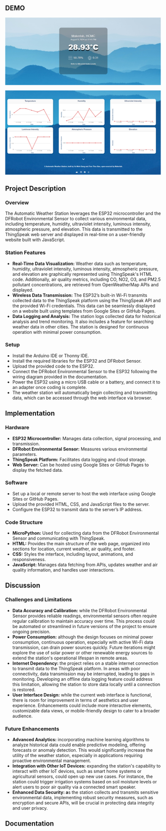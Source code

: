 ## DEMO

![User Interface Image 1](https://github.com/dngvmnh/Automatic_Weather_Station/raw/main/assets/demo_1.png)

![User Interface Image 2](https://github.com/dngvmnh/Automatic_Weather_Station/blob/main/assets/demo_2.png)
## Project Description

### Overview

The Automatic Weather Station leverages the ESP32 microcontroller and the DFRobot Environmental Sensor to collect various environmental data, including temperature, humidity, ultraviolet intensity, luminous intensity, atmospheric pressure, and elevation. This data is transmitted to the ThingSpeak web server and displayed in real-time on a user-friendly website built with JavaScript.

### Station Features

- **Real-Time Data Visualization:** Weather data such as temperature, humidity, ultraviolet intensity, luminous intensity, atmospheric pressure, and elevation are graphically represented using ThingSpeak's HTML code. Additionally, air quality metrics, including CO, NO2, O3, and PM2.5 pollutant concentrations, are retrieved from OpenWeatherMap APIs and displayed.
- **Wireless Data Transmission:** The ESP32’s built-in Wi-Fi transmits collected data to the ThingSpeak platform using the ThingSpeak API and the provided Wi-Fi credentials. This data can be seamlessly displayed on a website built using templates from Google Sites or GitHub Pages.
- **Data Logging and Analysis:** The station logs collected data for historical analysis and trend monitoring. It also includes a feature for searching weather data in other cities. The station is designed for continuous operation with minimal power consumption.

### Setup

- Install the Arduino IDE or Thonny IDE.
- Install the required libraries for the ESP32 and DFRobot Sensor.
- Upload the provided code to the ESP32.
- Connect the DFRobot Environmental Sensor to the ESP32 following the wiring diagram provided in the documentation.
- Power the ESP32 using a micro USB cable or a battery, and connect it to an adapter once coding is complete.
- The weather station will automatically begin collecting and transmitting data, which can be accessed through the web interface via browser.

## Implementation

### Hardware

- **ESP32 Microcontroller:** Manages data collection, signal processing, and transmission.
- **DFRobot Environmental Sensor:** Measures various environmental parameters.
- **ThingSpeak Platform:** Facilitates data logging and cloud storage.
- **Web Server:** Can be hosted using Google Sites or GitHub Pages to display the fetched data.

### Software

- Set up a local or remote server to host the web interface using Google Sites or GitHub Pages.
- Upload the provided HTML, CSS, and JavaScript files to the server.
- Configure the ESP32 to transmit data to the server’s IP address.

### Code Structure

- **MicroPython:** Used for collecting data from the DFRobot Environmental Sensor and communicating with ThingSpeak.
- **HTML:** Provides the main structure of the web page, organized into sections for location, current weather, air quality, and footer.
- **CSS:** Styles the interface, including layout, animations, and responsiveness.
- **JavaScript:** Manages data fetching from APIs, updates weather and air quality information, and handles user interactions.

## Discussion

### Challenges and Limitations

- **Data Accuracy and Calibration:** while the DFRobot Environmental Sensor provides reliable readings, environmental sensors often require regular calibration to maintain accuracy over time. This process could be automated or streamlined in future versions of the project to ensure ongoing precision.
- **Power Consumption:** although the design focuses on minimal power consumption, continuous operation, especially with active Wi-Fi data transmission, can drain power sources quickly. Future iterations might explore the use of solar power or other renewable energy sources to extend the station's operational lifespan in remote areas.
- **Internet Dependency:** the project relies on a stable internet connection to transmit data to the ThingSpeak platform. In areas with poor connectivity, data transmission may be interrupted, leading to gaps in monitoring. Developing an offline data logging feature could address this limitation, allowing the station to store data locally until a connection is restored.
- **User Interface Design:** while the current web interface is functional, there is room for improvement in terms of aesthetics and user experience. Enhancements could include more interactive elements, customizable data views, or mobile-friendly design to cater to a broader audience.

### Future Enhancements

- **Advanced Analytics:** incorporating machine learning algorithms to analyze historical data could enable predictive modeling, offering forecasts or anomaly detection. This would significantly increase the utility of the weather station, especially in applications requiring proactive environmental management.
- **Integration with Other IoT Devices:** expanding the station's capability to interact with other IoT devices, such as smart home systems or agricultural sensors, could open up new use cases. For instance, the station could trigger irrigation systems based on soil moisture levels or alert users to poor air quality via a connected smart speaker.
- **Enhanced Data Security: a**s the station collects and transmits sensitive environmental data, implementing robust security measures, such as encryption and secure APIs, will be crucial in protecting data integrity and user privacy.

## Documentation
